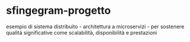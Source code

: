 # sfingegram-progetto
esempio di sistema distribuito - architettura a microservizi - per sostenere qualità significative come scalabilità, disponibilità e prestazioni 
